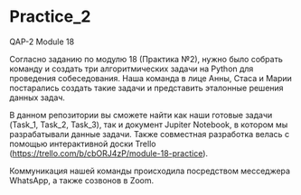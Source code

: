 # Practice_2
QAP-2 Module 18

Согласно заданию по модулю 18 (Практика №2), нужно было собрать команду и создать три алгоритмических задачи на Python для проведения собеседования.
Наша команда в лице Анны, Стаса и Марии постарались создать такие задачи и представить эталонные решения данных задач.

В данном репозитории вы сможете найти как наши готовые задачи (Task_1, Task_2, Task_3), так и документ Jupiter Notebook, в котором мы разрабатывали данные задачи.
Также совместная разработка велась с помощью интерактивной доски Trello (https://trello.com/b/cbORJ4zP/module-18-practice).

Коммуникация нашей команды происходила посредством месседжера WhatsApp, а также созвонов в Zoom.
